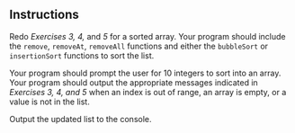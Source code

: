 ## Instructions ##

Redo *Exercises 3, 4,* and *5* for a sorted array. Your program should include the `remove`, `removeAt`, `removeAll` functions and either the `bubbleSort` or `insertionSort` functions to sort the list.

Your program should prompt the user for 10 integers to sort into an array. Your program should output the appropriate messages indicated in *Exercises 3, 4, and 5* when an index is out of range, an array is empty, or a value is not in the list. 

Output the updated list to the console.  



